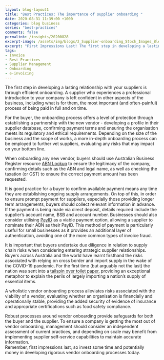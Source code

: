 ```yaml
---
layout: blog-layout1
title: "Best Practices: The importance of supplier onboarding "
date: 2020-08-31 11:39:00 +1000
categories: blog business
series: "best-practices"
comments: false
permalink: /insights/20200828
excerpt-image: /assets/img/blogs/2_Supplier-onboarding_Stock_Images_Blog_Posts_BS_28AUG2020.jpg
excerpt: "First Impressions Last! The first step in developing a lasting relationship with your suppliers is through efficient onboarding. A supplier who experiences a professional introduction to your company is left confident in..."
tags: 
- Invoice 
- Best Practices 
- Supplier Management
- Onboarding
- e-invoicing
---
```


The first step in developing a lasting relationship with your suppliers is through efficient onboarding. A supplier who experiences a professional introduction to your company is left confident in other aspects of the business, including what is for them, the most important (and often-painful) process of being paid in full and on time.  

For the buyer, the onboarding process offers a level of protection through establishing a partnership with the new vendor - developing a profile in their supplier database, confirming payment terms and ensuring the organisation meets its regulatory and ethical requirements.  Depending on the size of the business and the scope of works, a more in-depth onboarding process can be employed to further vet suppliers, evaluating any risks that may impact on your bottom line.   

When onboarding any new vendor, buyers should use Australian Business Register resource [ABN Lookup](https://abr.business.gov.au/) to ensure the legitimacy of the company, confirming details such as the ABN and legal name, as well as checking the taxation (or GST) to ensure the correct payment amount has been requested.  

It is good practice for a buyer to confirm available payment means any time they are establishing ongoing supply arrangements. On top of this, in order to ensure prompt payment for suppliers, especially those providing longer term arrangements, buyers should collect relevant information in advance. If the payment is being made via direct deposit, details required include the supplier’s account name, BSB and account number.  Businesses should also consider utilising [PayID](https://payid.com.au/) as a viable payment option, allowing a supplier to nominate their ABN as their PayID.  This method of payment is particularly useful for small businesses as it provides an additional layer of authentication, avoiding one of the more common types of invoice fraud. 

It is important that buyers undertake due diligence in relation to supply chain risks when considering entering strategic supplier relationships. Buyers across Australia and the world have learnt firsthand the risks associated with relying on cross border and import supply in the wake of the COVID-19 pandemic. For the first time (but arguably not the last) the nation was sent into a [tailspin over toilet paper](https://mumbrella.com.au/woolworths-takes-out-full-page-ads-to-explain-toilet-paper-shortage-and-new-covid-19-safety-measures-623770), providing an exceptional metaphor to explain the perils of largely importing a nation’s supply of essential items.

A wholistic vendor onboarding process alleviates risks associated with the viability of a vendor, evaluating whether an organisation is financially and operationally stable, providing the added security of evidence of insurance and appropriate certifications such as food safety compliance. 

Robust processes around vendor onboarding provide safeguards for both the buyer and the supplier.  To ensure a company is getting the most out of vendor onboarding, management should consider an independent assessment of current practices, and depending on scale may benefit from implementing supplier self-service capabilities to maintain accurate information.  
Remember, first impressions last, so invest some time and potentially money in developing rigorous vendor onboarding processes today.  
